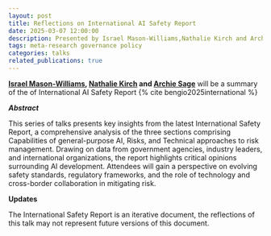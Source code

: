 ```yaml
---
layout: post
title: Reflections on International AI Safety Report
date: 2025-03-07 12:00:00
description: Presented by Israel Mason-Williams,Nathalie Kirch and Archie Sage.
tags: meta-research governance policy
categories: talks
related_publications: true
---
```


**[Israel Mason-Williams](https://www.linkedin.com/in/israelfmw/), [Nathalie Kirch](https://www.linkedin.com/in/nathaliekirch/) and [Archie Sage](https://www.linkedin.com/in/archie-sage-3388bb260/)** will be a summary of the of International AI Safety Report {% cite bengio2025international %}

**_Abstract_**

This series of talks presents key insights from the latest International Safety Report, a comprehensive analysis of the three sections comprising Capabilities of general-purpose AI, Risks, and Technical approaches to risk management. Drawing on data from government agencies, industry leaders, and international organizations, the report highlights critical opinions surrounding AI development. Attendees will gain a perspective on evolving safety standards, regulatory frameworks, and the role of technology and cross-border collaboration in mitigating risk.

**Updates**

The International Safety Report is an iterative document, the reflections of this talk may not represent future versions of this document.
